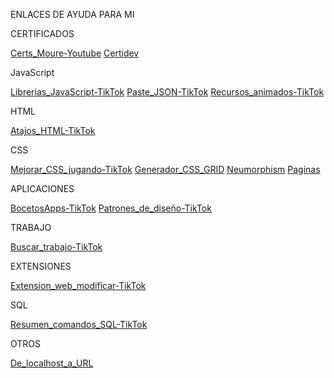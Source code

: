 

ENLACES DE AYUDA PARA MI



CERTIFICADOS

[Certs_Moure-Youtube](https://www.youtube.com/shorts/zcb6biEmpSI)
[Certidev](https://www.tiktok.com/@certidevs/video/7418550891915005217?is_from_webapp=1&sender_device=pc)

JavaScript

[Librerias_JavaScript-TikTok](https://vm.tiktok.com/ZGdMgKtoa/)
[Paste_JSON-TikTok](https://vm.tiktok.com/ZGdMp1py6/)
[Recursos_animados-TikTok](https://vm.tiktok.com/ZGdMgtqRY/)

HTML

[Atajos_HTML-TikTok](https://www.tiktok.com/@marowarthdev/video/7415328978782686496?is_from_webapp=1&sender_device=pc)

CSS

[Mejorar_CSS_jugando-TikTok](https://vm.tiktok.com/ZGdMgKAG7/)
[Generador_CSS_GRID](https://vm.tiktok.com/ZGdMg4JRE/)
[Neumorphism](https://www.tiktok.com/@elrincondeldev/video/7418244372455558432?is_from_webapp=1&sender_device=pc) [Paginas](https://neumorphism.io/#e0e0e0)

APLICACIONES

[BocetosApps-TikTok](https://www.tiktok.com/@aristidevs/video/7442357984866405664?_r=1&_t=8s7oiMFFrpw)
[Patrones_de_diseño-TikTok](https://vm.tiktok.com/ZGdMgr1SG/)

TRABAJO

[Buscar_trabajo-TikTok](https://www.tiktok.com/@chollometro/video/7400716819687902496?is_from_webapp=1&sender_device=pc)

EXTENSIONES

[Extension_web_modificar-TikTok](https://www.tiktok.com/@elrincondeldev/video/7426406316853300513?is_from_webapp=1&sender_device=pc)

SQL

[Resumen_comandos_SQL-TikTok](https://www.tiktok.com/@dazxirx/photo/7422706446426541345?is_from_webapp=1&sender_device=pc)

OTROS

[De_localhost_a_URL](https://www.tiktok.com/@midudev/video/7424888244443172129?is_from_webapp=1&sender_device=pc)